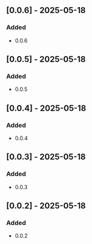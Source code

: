 ## [0.0.6] - 2025-05-18

### Added
- 0.0.6

## [0.0.5] - 2025-05-18

### Added
- 0.0.5

## [0.0.4] - 2025-05-18

### Added
- 0.0.4

## [0.0.3] - 2025-05-18

### Added
- 0.0.3

## [0.0.2] - 2025-05-18

### Added
- 0.0.2

